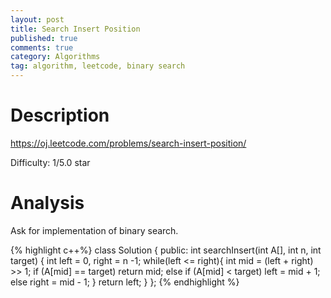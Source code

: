 ```yaml
---
layout: post
title: Search Insert Position
published: true
comments: true
category: Algorithms
tag: algorithm, leetcode, binary search
---
```


# Description

https://oj.leetcode.com/problems/search-insert-position/

Difficulty: 1/5.0 star

# Analysis

Ask for implementation of binary search.


{% highlight c++%}
class Solution {
public:
    int searchInsert(int A[], int n, int target) {
 		int left = 0, right = n -1;
		while(left <= right){
			int mid = (left + right) >> 1;
			if (A[mid] == target)
				return mid;
			else if (A[mid] < target)
				left = mid + 1;
			else
				right = mid - 1;
		}
		return left;
    }
};
{% endhighlight %}